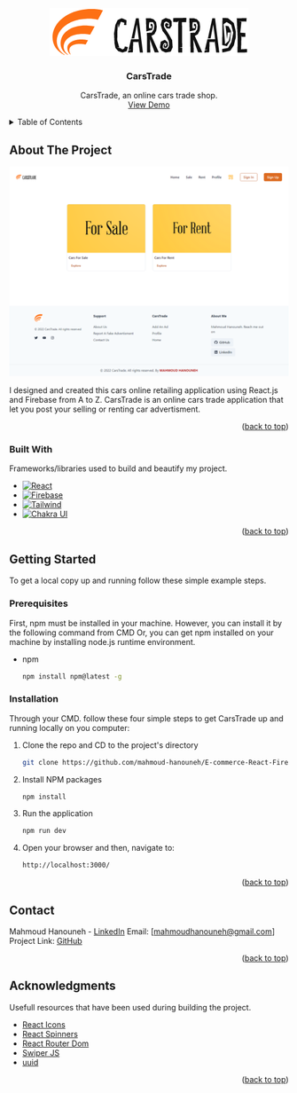 <div id="top"></div>


<!-- PROJECT LOGO -->
<br />
<div align="center">
  <a href="https://e-commerce-react-firebase.vercel.app">
    <img src="src/images/logo.png" alt="Logo">
  </a>

  <h3 align="center">CarsTrade</h3>

  <p align="center">
    CarsTrade, an online cars trade shop.
    <br />
    <a href="https://e-commerce-react-firebase.vercel.app">View Demo</a>
  </p>
</div>



<!-- TABLE OF CONTENTS -->
<details>
  <summary>Table of Contents</summary>
  <ol>
    <li>
      <a href="#about-the-project">About The Project</a>
      <ul>
        <li><a href="#built-with">Built With</a></li>
      </ul>
    </li>
    <li>
      <a href="#getting-started">Getting Started</a>
      <ul>
        <li><a href="#prerequisites">Prerequisites</a></li>
        <li><a href="#installation">Installation</a></li>
      </ul>
    </li>
    <li><a href="#contact">Contact</a></li>
    <li><a href="#acknowledgments">Acknowledgments</a></li>
  </ol>
</details>



<!-- ABOUT THE PROJECT -->
## About The Project

[![Product Name Screen Shot][product-screenshot]](https://e-commerce-react-firebase.vercel.app)

I designed and created this cars online retailing application using React.js and Firebase from A to Z.
CarsTrade is an online cars trade application that let you post your selling or renting car advertisment. 

<p align="right">(<a href="#top">back to top</a>)</p>



### Built With

Frameworks/libraries used to build and beautify my project.

* [![React][React.js]][React-url]
* [![Firebase][Firebase_]][Firebase-url]
* [![Tailwind][Tailwind.css]][Tailwind-url]
* [![Chakra UI][Chakra_UI]][Chakra-url]

<p align="right">(<a href="#top">back to top</a>)</p>



<!-- GETTING STARTED -->
## Getting Started

To get a local copy up and running follow these simple example steps.

### Prerequisites

First, npm must be installed in your machine. However, you can install it by the following command from CMD Or, you can get npm installed on your machine by installing node.js runtime environment.

* npm
  ```sh
  npm install npm@latest -g
  ```

### Installation

Through your CMD. follow these four simple steps to get CarsTrade up and running locally on you computer:

1. Clone the repo and CD to the project's directory
   ```sh
   git clone https://github.com/mahmoud-hanouneh/E-commerce-React-Firebase
   ```
2. Install NPM packages
   ```sh
   npm install
   ```
3. Run the application
   ```sh
   npm run dev
   ```
4. Open your browser and then, navigate to:
   ```sh
   http://localhost:3000/
   ```
<p align="right">(<a href="#top">back to top</a>)</p>



<!-- CONTACT -->
## Contact

Mahmoud Hanouneh - [LinkedIn](https://linkedin.com/in/mahmoud-hanouneh)
Email: [mahmoudhanouneh@gmail.com]
Project Link: [GitHub](https://github.com/mahmoud-hanouneh/E-commerce-React-Firebase)

<p align="right">(<a href="#top">back to top</a>)</p>



<!-- ACKNOWLEDGMENTS -->
## Acknowledgments

Usefull resources that have been used during building the project.

* [React Icons](https://react-icons.github.io/react-icons)
* [React Spinners](https://www.npmjs.com/package/react-spinners)
* [React Router Dom](https://reactrouter.com/)
* [Swiper JS](https://swiperjs.com/react)
* [uuid](https://www.npmjs.com/package/uuid)

<p align="right">(<a href="#top">back to top</a>)</p>



<!-- MARKDOWN LINKS & IMAGES -->
<!-- https://www.markdownguide.org/basic-syntax/#reference-style-links -->
[linkedin-shield]: https://img.shields.io/badge/-LinkedIn-black.svg?style=for-the-badge&logo=linkedin&colorB=555
[linkedin-url]: https://linkedin.com/in/othneildrew
[product-screenshot]: /screenshots/screencapture-carsTrade-home.png
[React.js]: https://img.shields.io/badge/React-20232A?style=for-the-badge&logo=react&logoColor=61DAFB
[React-url]: https://reactjs.org/
[Tailwind.css]: https://img.shields.io/badge/tailwindcss-%2338B2AC.svg?style=for-the-badge&logo=tailwind-css&logoColor=white
[Tailwind-url]: https://tailwindcss.com/
[Firebase_]: https://img.shields.io/badge/firebase-%23039BE5.svg?style=for-the-badge&logo=firebase
[Firebase-url]: https://firebase.google.com/
[Chakra_UI]: https://img.shields.io/badge/chakra-%234ED1C5.svg?style=for-the-badge&logo=chakraui&logoColor=white
[Chakra-url]: https://chakra-ui.com/
